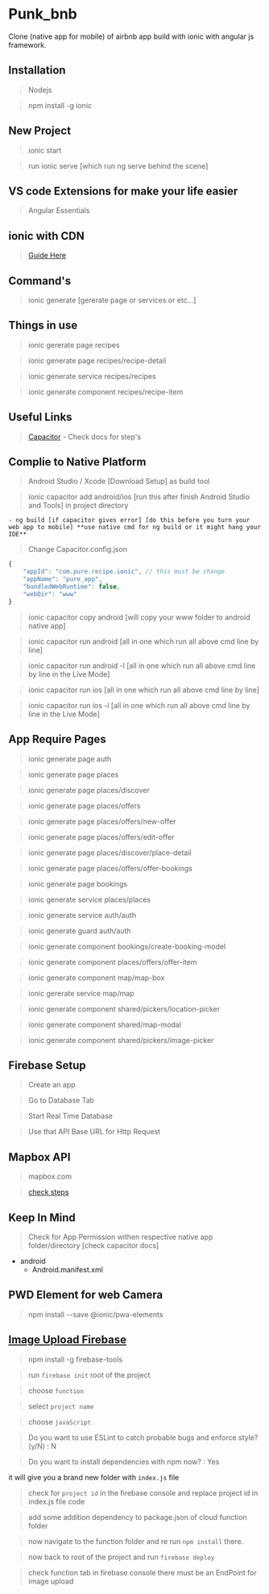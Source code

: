 # Punk_bnb

Clone (native app for mobile) of airbnb app build with ionic with angular js framework.

## Installation

> Nodejs

> npm install -g ionic

## New Project

> ionic start

> run ionic serve [which run ng serve behind the scene]

## VS code Extensions for make your life easier

> Angular Essentials

## ionic with CDN

> [Guide Here](https://ionicframework.com/docs/installation/cdn)

## Command's

> ionic generate [gererate page or services or etc...]

## Things in use

> ionic gererate page recipes

> ionic generate page recipes/recipe-detail

> ionic generate service recipes/recipes

> ionic generate component recipes/recipe-item

## Useful Links

> [Capacitor](https://capacitor.ionicframework.com/) - Check docs for step's

## Complie to Native Platform

> Android Studio / Xcode [Download Setup] as build tool

> ionic capacitor add android/ios [run this after finish Android Studio and Tools] in project directory

    - ng build [if capacitor gives error] [do this before you turn your web app to mobile] **use native cmd for ng build or it might hang your IDE**

> Change Capacitor.config.json

```javaScript
{
    "appId": "com.pure.recipe.ionic", // this must be change
    "appName": "pure_app",
    "bundledWebRuntime": false,
    "webDir": "www"
}
```

> ionic capacitor copy android [will copy your www folder to android native app]

> ionic capacitor run android [all in one which run all above cmd line by line]

> ionic capacitor run android -l [all in one which run all above cmd line by line in the Live Mode]

> ionic capacitor run ios [all in one which run all above cmd line by line]

> ionic capacitor run ios -l [all in one which run all above cmd line by line in the Live Mode]

## App Require Pages

> ionic generate page auth

> ionic generate page places

> ionic generate page places/discover

> ionic generate page places/offers

> ionic generate page places/offers/new-offer

> ionic generate page places/offers/edit-offer

> ionic generate page places/discover/place-detail

> ionic generate page places/offers/offer-bookings

> ionic generate page bookings

> ionic generate service places/places

> ionic generate service auth/auth

> ionic generate guard auth/auth

> ionic generate component bookings/create-booking-model

> ionic generate component places/offers/offer-item

> ionic generate component map/map-box

> ionic gererate service map/map

> ionic generate component shared/pickers/location-picker

> ionic generate component shared/map-modal

> ionic generate component shared/pickers/image-picker

## Firebase Setup

> Create an app

> Go to Database Tab

> Start Real Time Database

> Use that API Base URL for Http Request

## Mapbox API

> mapbox.com

> [check steps](https://angularfirebase.com/lessons/build-realtime-maps-in-angular-with-mapbox-gl/)

## Keep In Mind

> Check for App Permission withen respective native app folder/directory [check capacitor docs]

- android
  - Android.manifest.xml

## PWD Element for web Camera

> npm install --save @ionic/pwa-elements

## [Image Upload Firebase](https://github.com/firebase/firebase-tools)

> npm install -g firebase-tools

> run `firebase init` root of the project

> choose `function`

> select `project name`

> choose `javaScript`

> Do you want to use ESLint to catch probable bugs and enforce style? (y/N) : N

> Do you want to install dependencies with npm now? : Yes

it will give you a brand new folder with `index.js` file

> check for `project id` in the firebase console and replace project id in index.js file code

> add some addition dependency to package.json of cloud function folder

> now navigate to the function folder and re run `npm install` there.

> now back to root of the project and run `firebase deploy`

> check function tab in firebase console there must be an EndPoint for image upload
